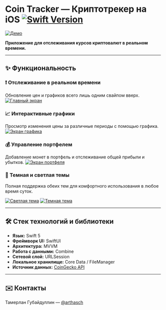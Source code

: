 # Coin Tracker — Криптотрекер на iOS [![Swift Version](https://img.shields.io/badge/Swift-5.0-orange)](https://swift.org)

[![Демо](Demo-Gif/IMG_2200.gif)](https://postimg.cc/hhdjPnHr)

**Приложение для отслеживания курсов криптовалют в реальном времени.**

---

## ✨ Функциональность

### ❗️ Отслеживание в реальном времени
Обновление цен и графиков всего лишь одним свайпом вверх.
[![Главный экран](https://i.postimg.cc/3RXzhcSv/IMG-2201.png)](https://postimg.cc/5YtsqnM4)

### 📈 Интерактивные графики
Просмотр изменения цены за различные периоды с помощью графика.
[![Экран графика](https://i.postimg.cc/x8sxTDKc/IMG-2202.png)](https://postimg.cc/2LZF2t9D)

### 💰 Управление портфелем
Добавление монет в портфель и отслеживание общей прибыли и убытков.
[![Экран портфеля](https://i.postimg.cc/d0KBFtz5/IMG-2203.png)](https://postimg.cc/18J6cPRF)

### 🌙 Темная и светлая темы
Полная поддержка обеих тем для комфортного использования в любое время суток.

[![Светлая тема](https://i.postimg.cc/D0s07nVc/Coin-Tracker.jpg)](https://postimg.cc/Zvb4ck59)  [![Темная тема](https://i.postimg.cc/P5nfzBgg/Coin-Tracker2.jpg)](https://postimg.cc/TpQXTHY0) 

---

## 🛠 Стек технологий и библиотеки

*   **Язык:** Swift 5
*   **Фреймворк UI:** SwiftUI
*   **Архитектура:** MVVM
*   **Работа с данными:** Combine
*   **Сетевой слой:** URLSession
*   **Локальное хранилище:** Core Data / FileManager
*   **Источник данных:** [CoinGecko API](https://www.coingecko.com)

---

## ✉️ Контакты

Тамерлан Губайдуллин — [@arthasch](https://t.me/arthasch)


